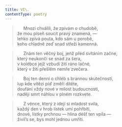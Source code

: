```yaml
---
title: VI\.
contentType: poetry
---
```


<section>

>      Mnozí chválili, že zpívám o chudobě,  
> že mou píseň soucit pravý znamená, —  
> lehko zpívá pouta, kdo sám u porobě,  
> koho chladně zeď snad střeží kamenná.

>      Znám ten věčný boj, jenž před svítáním začne,  
> který neukončí se snad za šera,  
> v kolébce jejž vzbudí žití ráno lačné,  
> který v žití přešlém nemře zvečera.

>      Boj ten denní o chléb s brannou skutečností,  
> lup kde vítězi píď změří dítěte,  
> doufání vždy nové v milost budoucnosti,  
> nadějí smrt náhlou v plném rozkvete.

>      Z věnce, který z idejí si mladost svila,  
> každý den v hrob lístek umí pohřbíti,  
> dnové, lístky prchnou — hlína déšť ten vpila —  
> živilʼs se, bys mohl jednou umříti.

</section>
